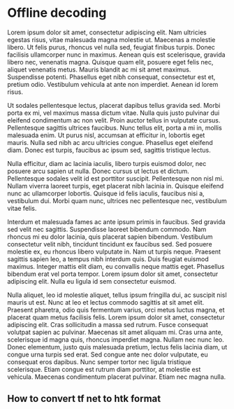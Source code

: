# Offline decoding

Lorem ipsum dolor sit amet, consectetur adipiscing elit. Nam ultricies egestas risus, vitae malesuada magna molestie ut. Maecenas a molestie libero. Ut felis purus, rhoncus vel nulla sed, feugiat finibus turpis. Donec facilisis ullamcorper nunc in maximus. Aenean quis est scelerisque, gravida libero nec, venenatis magna. Quisque quam elit, posuere eget felis nec, aliquet venenatis metus. Mauris blandit ac mi sit amet maximus. Suspendisse potenti. Phasellus eget nibh consequat, consectetur est et, pretium odio. Vestibulum vehicula at ante non imperdiet. Aenean id lorem risus.

Ut sodales pellentesque lectus, placerat dapibus tellus gravida sed. Morbi porta ex mi, vel maximus massa dictum vitae. Nulla quis justo pulvinar dui eleifend condimentum ac non velit. Proin auctor tellus in vulputate cursus. Pellentesque sagittis ultrices faucibus. Nunc tellus elit, porta a mi in, mollis malesuada enim. Ut purus nisl, accumsan at efficitur in, lobortis eget mauris. Nulla sed nibh ac arcu ultricies congue. Phasellus eget eleifend diam. Donec est turpis, faucibus ac ipsum sed, sagittis tristique lectus.

Nulla efficitur, diam ac lacinia iaculis, libero turpis euismod dolor, nec posuere arcu sapien ut nulla. Donec cursus ut lectus et dictum. Pellentesque sodales velit id est porttitor suscipit. Pellentesque non nisl mi. Nullam viverra laoreet turpis, eget placerat nibh lacinia in. Quisque eleifend nunc ac ullamcorper lobortis. Quisque id felis iaculis, faucibus nisi a, vestibulum dui. Morbi quam nunc, ultrices nec pellentesque nec, vestibulum vitae felis.

Interdum et malesuada fames ac ante ipsum primis in faucibus. Sed gravida sed velit nec sagittis. Suspendisse laoreet bibendum commodo. Nam rhoncus mi eu dolor lacinia, quis placerat sapien bibendum. Vestibulum consectetur velit nibh, tincidunt tincidunt ex faucibus sed. Sed posuere molestie ex, eu rhoncus libero vulputate in. Nam ut turpis neque. Praesent sagittis sapien leo, a tempus nibh interdum quis. Duis feugiat euismod maximus. Integer mattis elit diam, eu convallis neque mattis eget. Phasellus bibendum erat vel porta tempor. Lorem ipsum dolor sit amet, consectetur adipiscing elit. Nulla eu ligula id sem consectetur euismod.

Nulla aliquet, leo id molestie aliquet, tellus ipsum fringilla dui, ac suscipit nisl mauris ut est. Nunc at leo et lectus commodo sagittis at sit amet elit. Praesent pharetra, odio quis fermentum varius, orci metus luctus magna, et placerat quam metus facilisis felis. Lorem ipsum dolor sit amet, consectetur adipiscing elit. Cras sollicitudin a massa sed rutrum. Fusce consequat volutpat sapien ac pulvinar. Maecenas sit amet aliquam mi. Cras urna ante, scelerisque id magna quis, rhoncus imperdiet magna. Nullam nec nunc leo. Donec elementum, justo quis malesuada pretium, lectus felis lacinia diam, ut congue urna turpis sed erat. Sed congue ante nec dolor vulputate, eu consequat eros dapibus. Nunc semper tortor nec ligula tristique scelerisque. Etiam congue est rutrum diam porttitor, at molestie est vehicula. Maecenas condimentum placerat pulvinar. Etiam nec magna nulla. 

## How to convert tf net to htk format
